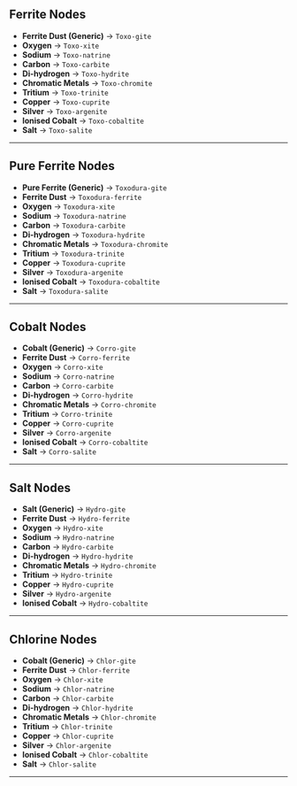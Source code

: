 ## Ferrite Nodes

- **Ferrite Dust (Generic)** -> `Toxo-gite`
- **Oxygen** -> `Toxo-xite`
- **Sodium** -> `Toxo-natrine`
- **Carbon** -> `Toxo-carbite`
- **Di-hydrogen** -> `Toxo-hydrite`
- **Chromatic Metals** -> `Toxo-chromite`
- **Tritium** -> `Toxo-trinite`
- **Copper** -> `Toxo-cuprite`
- **Silver** -> `Toxo-argenite`
- **Ionised Cobalt** -> `Toxo-cobaltite`
- **Salt** -> `Toxo-salite`
---
## Pure Ferrite Nodes

- **Pure Ferrite (Generic)** -> `Toxodura-gite`
- **Ferrite Dust** -> `Toxodura-ferrite`
- **Oxygen** -> `Toxodura-xite`
- **Sodium** -> `Toxodura-natrine`
- **Carbon** -> `Toxodura-carbite`
- **Di-hydrogen** -> `Toxodura-hydrite`
- **Chromatic Metals** -> `Toxodura-chromite`
- **Tritium** -> `Toxodura-trinite`
- **Copper** -> `Toxodura-cuprite`
- **Silver** -> `Toxodura-argenite`
- **Ionised Cobalt** -> `Toxodura-cobaltite`
- **Salt** -> `Toxodura-salite`
---
## Cobalt Nodes

- **Cobalt (Generic)** -> `Corro-gite`
- **Ferrite Dust** -> `Corro-ferrite`
- **Oxygen** -> `Corro-xite`
- **Sodium** -> `Corro-natrine`
- **Carbon** -> `Corro-carbite`
- **Di-hydrogen** -> `Corro-hydrite`
- **Chromatic Metals** -> `Corro-chromite`
- **Tritium** -> `Corro-trinite`
- **Copper** -> `Corro-cuprite`
- **Silver** -> `Corro-argenite`
- **Ionised Cobalt** -> `Corro-cobaltite`
- **Salt** -> `Corro-salite`
---
## Salt Nodes

- **Salt (Generic)** -> `Hydro-gite`
- **Ferrite Dust** -> `Hydro-ferrite`
- **Oxygen** -> `Hydro-xite`
- **Sodium** -> `Hydro-natrine`
- **Carbon** -> `Hydro-carbite`
- **Di-hydrogen** -> `Hydro-hydrite`
- **Chromatic Metals** -> `Hydro-chromite`
- **Tritium** -> `Hydro-trinite`
- **Copper** -> `Hydro-cuprite`
- **Silver** -> `Hydro-argenite`
- **Ionised Cobalt** -> `Hydro-cobaltite`
---
## Chlorine Nodes

- **Cobalt (Generic)** -> `Chlor-gite`
- **Ferrite Dust** -> `Chlor-ferrite`
- **Oxygen** -> `Chlor-xite`
- **Sodium** -> `Chlor-natrine`
- **Carbon** -> `Chlor-carbite`
- **Di-hydrogen** -> `Chlor-hydrite`
- **Chromatic Metals** -> `Chlor-chromite`
- **Tritium** -> `Chlor-trinite`
- **Copper** -> `Chlor-cuprite`
- **Silver** -> `Chlor-argenite`
- **Ionised Cobalt** -> `Chlor-cobaltite`
- **Salt** -> `Chlor-salite`
---